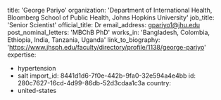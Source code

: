 title: 'George Pariyo'
organization: 'Department of International Health, Bloomberg School of Public Health, Johns Hopkins University'
job_title: 'Senior Scientist'
official_title: Dr
email_address: gpariyo1@jhu.edu
post_nominal_letters: 'MBChB PhD'
works_in: 'Bangladesh, Colombia, Ethiopia, India, Tanzania, Uganda'
link_to_biography: 'https://www.jhsph.edu/faculty/directory/profile/1138/george-pariyo'
expertise:
  - hypertension
  - salt
import_id: 8441d1d6-7f0e-442b-9fa0-32e594a4e4bb
id: 280c7627-16cd-4d99-86db-52d3cdaa1c3a
country:
  - united-states
